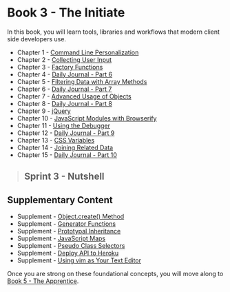 # Book 3 - The Initiate

In this book, you will learn tools, libraries and workflows that modern client side developers use.

* Chapter 1 - [Command Line Personalization](./chapters/CLI_PERSONALIZATION.md)
* Chapter 2 - [Collecting User Input](./chapters/USER_INPUT.md)
* Chapter 3 - [Factory Functions](./chapters/JS_FACTORY_FUNCTION.md)
* Chapter 4 - [Daily Journal - Part 6](./chapters/DAILY_JOURNAL_SAVING_ENTRIES.md)
* Chapter 5 - [Filtering Data with Array Methods](./chapters/JS_ARRAY_METHODS.md)
* Chapter 6 - [Daily Journal - Part 7](./chapters/DAILY_JOURNAL_FILTERING_MOOD.md)
* Chapter 7 - [Advanced Usage of Objects](./chapters/JS_OBJECT_METHODS_SPREAD.md)
* Chapter 8 - [Daily Journal - Part 8](./chapters/DAILY_JOURNAL_SEARCHING.md)
* Chapter 9 - [jQuery](./chapters/JQUERY.md)
* Chapter 10 - [JavaScript Modules with Browserify](./chapters/JS_MODULES.md)
* Chapter 11 - [Using the Debugger](./chapters/MISC_DEBUGGING.md)
* Chapter 12 - [Daily Journal - Part 9](./chapters/DAILY_JOURNAL_BROWSERIFY.md)
* Chapter 13 - [CSS Variables](./chapters/CSS_VARIABLES.md)
* Chapter 14 - [Joining Related Data](./chapters/JS_JOINING_DATA.md)
* Chapter 15 - [Daily Journal - Part 10](./chapters/DAILY_JOURNAL_MOOD_TABLE.md)

> ## Sprint 3 - Nutshell

## Supplementary Content

* Supplement - [Object.create() Method](./chapters/JS_OBJECT_CREATE.md)
* Supplement - [Generator Functions](./chapters/JS_GENERATOR_FUNCTION.md)
* Supplement - [Prototypal Inheritance](./chapters/PROTOTYPAL.md)
* Supplement - [JavaScript Maps](./chapters/JS_MAPS.md)
* Supplement - [Pseudo Class Selectors](./chapters/CSS_PSEUDOCLASSES.md)
* Supplement - [Deploy API to Heroku](./chapters/JSON_SERVER_HEROKU.md)
* Supplement - [Using vim as Your Text Editor](./chapters/VIM.md)

Once you are strong on these foundational concepts, you will move along to [Book 5 - The Apprentice](../book-4-the-apprentice/README.md).
